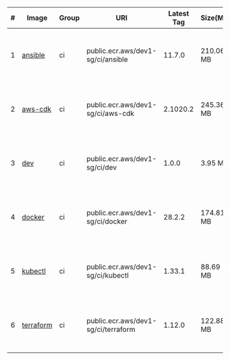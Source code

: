 |#|Image|Group|URI|Latest Tag|Size(MB)|SHA256|Source|Last Push|
|---|---|---|---|---|---|---|---|---|
|1|[ansible](https://gallery.ecr.aws/dev1-sg/ci/ansible)|ci|public.ecr.aws/dev1-sg/ci/ansible|11.7.0|210.06 MB|sha256:e9741b8de2c13576f9a69430cdc4fbd5da1535065df2a9680219022ec5dd2709|[https://github.com/dev1-sg/docker-ci-images/tree/main/src/ansible](https://github.com/dev1-sg/docker-ci-images/tree/main/src/ansible)|2025-07-19T06:46:29+08:00|
|2|[aws-cdk](https://gallery.ecr.aws/dev1-sg/ci/aws-cdk)|ci|public.ecr.aws/dev1-sg/ci/aws-cdk|2.1020.2|245.36 MB|sha256:62e465ba40364128acda3b4b2f5aefca97e9a68bf6b35f250808f9ce2f7696c0|[https://github.com/dev1-sg/docker-ci-images/tree/main/src/aws-cdk](https://github.com/dev1-sg/docker-ci-images/tree/main/src/aws-cdk)|2025-07-18T08:34:03+08:00|
|3|[dev](https://gallery.ecr.aws/dev1-sg/ci/dev)|ci|public.ecr.aws/dev1-sg/ci/dev|1.0.0|3.95 MB|sha256:eaa54d5d264b6dde88ba948000df130c7ea1728705a44feb8fb2d91693fd9916|[https://github.com/dev1-sg/docker-ci-images/tree/main/src/dev](https://github.com/dev1-sg/docker-ci-images/tree/main/src/dev)|2025-07-03T12:21:08+08:00|
|4|[docker](https://gallery.ecr.aws/dev1-sg/ci/docker)|ci|public.ecr.aws/dev1-sg/ci/docker|28.2.2|174.81 MB|sha256:226dd8b59027437395465651125a453aae39fbb9f54823586df25803a1885eef|[https://github.com/dev1-sg/docker-ci-images/tree/main/src/docker](https://github.com/dev1-sg/docker-ci-images/tree/main/src/docker)|2025-07-03T12:21:32+08:00|
|5|[kubectl](https://gallery.ecr.aws/dev1-sg/ci/kubectl)|ci|public.ecr.aws/dev1-sg/ci/kubectl|1.33.1|88.69 MB|sha256:44f636c23511fd6ce428d037d193a07545fe50b545f2d6d00027623e838699e6|[https://github.com/dev1-sg/docker-ci-images/tree/main/src/kubectl](https://github.com/dev1-sg/docker-ci-images/tree/main/src/kubectl)|2025-07-19T06:40:50+08:00|
|6|[terraform](https://gallery.ecr.aws/dev1-sg/ci/terraform)|ci|public.ecr.aws/dev1-sg/ci/terraform|1.12.0|122.88 MB|sha256:24f7fc7b48388ed4c501f4f69603463a1941f061d5b8ae472d4768b51caabaeb|[https://github.com/dev1-sg/docker-ci-images/tree/main/src/terraform](https://github.com/dev1-sg/docker-ci-images/tree/main/src/terraform)|2025-07-19T06:41:03+08:00|


